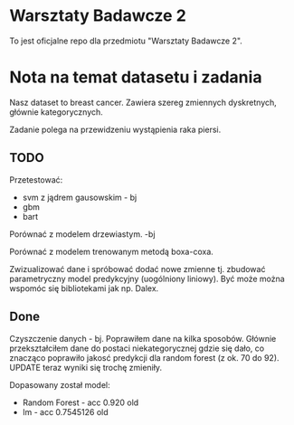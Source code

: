 # Warsztaty Badawcze 2

To jest oficjalne repo dla przedmiotu "Warsztaty Badawcze 2".

# Nota na temat datasetu i zadania

Nasz dataset to breast cancer. Zawiera szereg zmiennych dyskretnych, głównie kategorycznych.

Zadanie polega na przewidzeniu wystąpienia raka piersi.

## TODO

Przetestować:
- svm z jądrem gausowskim - bj
- gbm
- bart

Porównać z modelem drzewiastym. -bj

Porównać z modelem trenowanym metodą boxa-coxa.

Zwizualizować dane i spróbować dodać nowe zmienne tj. zbudować parametryczny model predykcyjny (uogólniony liniowy). 
Być może można wspomóc się bibliotekami jak np. Dalex. 

## Done

Czyszczenie danych - bj. Poprawiłem dane na kilka sposobów. Głównie przekształciłem dane do postaci niekategorycznej gdzie się dało, co znacząco poprawiło jakosć predykcji dla random forest (z ok. 70 do 92). UPDATE teraz wyniki się trochę zmieniły.

Dopasowany został model:
  - Random Forest - acc 0.920 old
  - lm            - acc 0.7545126 old
